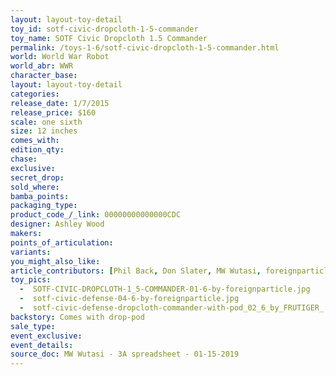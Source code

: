 ```yaml
---
layout: layout-toy-detail 
toy_id: sotf-civic-dropcloth-1-5-commander
toy_name: SOTF Civic Dropcloth 1.5 Commander
permalink: /toys-1-6/sotf-civic-dropcloth-1-5-commander.html
world: World War Robot
world_abr: WWR
character_base: 
layout: layout-toy-detail
categories: 
release_date: 1/7/2015
release_price: $160 
scale: one sixth
size: 12 inches
comes_with: 
edition_qty: 
chase: 
exclusive: 
secret_drop: 
sold_where: 
bamba_points: 
packaging_type: 
product_code_/_link: 00000000000000CDC
designer: Ashley Wood
makers: 
points_of_articulation: 
variants: 
you_might_also_like: 
article_contributors: [Phil Back, Don Slater, MW Wutasi, foreignparticle, frutiger_]
toy_pics: 
  -  SOTF-CIVIC-DROPCLOTH-1_5-COMMANDER-01-6-by-foreignparticle.jpg
  -  sotf-civic-defense-04-6-by-foreignparticle.jpg
  -  sotf-civic-defense-dropcloth-commander-with-pod_02_6_by_FRUTIGER_.jpg
backstory: Comes with drop-pod
sale_type: 
event_exclusive: 
event_details: 
source_doc: MW Wutasi - 3A spreadsheet - 01-15-2019
---
```


